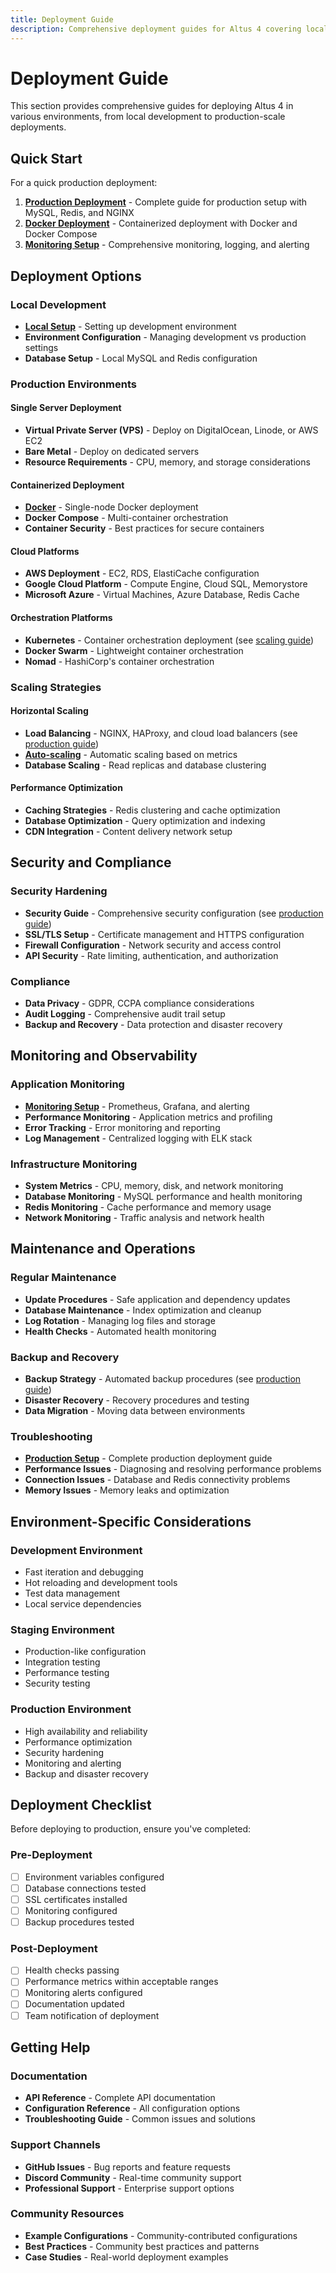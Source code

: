 ```yaml
---
title: Deployment Guide
description: Comprehensive deployment guides for Altus 4 covering local development, production environments, containerization, and scaling strategies.
---
```


# Deployment Guide

This section provides comprehensive guides for deploying Altus 4 in various environments, from local development to production-scale deployments.

## Quick Start

For a quick production deployment:

1. **[Production Deployment](./production.md)** - Complete guide for production setup with MySQL, Redis, and NGINX
2. **[Docker Deployment](./docker.md)** - Containerized deployment with Docker and Docker Compose
3. **[Monitoring Setup](./monitoring.md)** - Comprehensive monitoring, logging, and alerting

## Deployment Options

### Local Development

- **[Local Setup](./local.md)** - Setting up development environment
- **Environment Configuration** - Managing development vs production settings
- **Database Setup** - Local MySQL and Redis configuration

### Production Environments

#### Single Server Deployment

- **Virtual Private Server (VPS)** - Deploy on DigitalOcean, Linode, or AWS EC2
- **Bare Metal** - Deploy on dedicated servers
- **Resource Requirements** - CPU, memory, and storage considerations

#### Containerized Deployment

- **[Docker](./docker.md)** - Single-node Docker deployment
- **Docker Compose** - Multi-container orchestration
- **Container Security** - Best practices for secure containers

#### Cloud Platforms

- **AWS Deployment** - EC2, RDS, ElastiCache configuration
- **Google Cloud Platform** - Compute Engine, Cloud SQL, Memorystore
- **Microsoft Azure** - Virtual Machines, Azure Database, Redis Cache

#### Orchestration Platforms

- **Kubernetes** - Container orchestration deployment (see [scaling guide](./scaling.md))
- **Docker Swarm** - Lightweight container orchestration
- **Nomad** - HashiCorp's container orchestration

### Scaling Strategies

#### Horizontal Scaling

- **Load Balancing** - NGINX, HAProxy, and cloud load balancers (see [production guide](./production.md))
- **[Auto-scaling](./scaling.md)** - Automatic scaling based on metrics
- **Database Scaling** - Read replicas and database clustering

#### Performance Optimization

- **Caching Strategies** - Redis clustering and cache optimization
- **Database Optimization** - Query optimization and indexing
- **CDN Integration** - Content delivery network setup

## Security and Compliance

### Security Hardening

- **Security Guide** - Comprehensive security configuration (see [production guide](./production.md))
- **SSL/TLS Setup** - Certificate management and HTTPS configuration
- **Firewall Configuration** - Network security and access control
- **API Security** - Rate limiting, authentication, and authorization

### Compliance

- **Data Privacy** - GDPR, CCPA compliance considerations
- **Audit Logging** - Comprehensive audit trail setup
- **Backup and Recovery** - Data protection and disaster recovery

## Monitoring and Observability

### Application Monitoring

- **[Monitoring Setup](./monitoring.md)** - Prometheus, Grafana, and alerting
- **Performance Monitoring** - Application metrics and profiling
- **Error Tracking** - Error monitoring and reporting
- **Log Management** - Centralized logging with ELK stack

### Infrastructure Monitoring

- **System Metrics** - CPU, memory, disk, and network monitoring
- **Database Monitoring** - MySQL performance and health monitoring
- **Redis Monitoring** - Cache performance and memory usage
- **Network Monitoring** - Traffic analysis and network health

## Maintenance and Operations

### Regular Maintenance

- **Update Procedures** - Safe application and dependency updates
- **Database Maintenance** - Index optimization and cleanup
- **Log Rotation** - Managing log files and storage
- **Health Checks** - Automated health monitoring

### Backup and Recovery

- **Backup Strategy** - Automated backup procedures (see [production guide](./production.md))
- **Disaster Recovery** - Recovery procedures and testing
- **Data Migration** - Moving data between environments

### Troubleshooting

- **[Production Setup](./production.md)** - Complete production deployment guide
- **Performance Issues** - Diagnosing and resolving performance problems
- **Connection Issues** - Database and Redis connectivity problems
- **Memory Issues** - Memory leaks and optimization

## Environment-Specific Considerations

### Development Environment

- Fast iteration and debugging
- Hot reloading and development tools
- Test data management
- Local service dependencies

### Staging Environment

- Production-like configuration
- Integration testing
- Performance testing
- Security testing

### Production Environment

- High availability and reliability
- Performance optimization
- Security hardening
- Monitoring and alerting
- Backup and disaster recovery

## Deployment Checklist

Before deploying to production, ensure you've completed:

### Pre-Deployment

- [ ] Environment variables configured
- [ ] Database connections tested
- [ ] SSL certificates installed
- [ ] Monitoring configured
- [ ] Backup procedures tested

### Post-Deployment

- [ ] Health checks passing
- [ ] Performance metrics within acceptable ranges
- [ ] Monitoring alerts configured
- [ ] Documentation updated
- [ ] Team notification of deployment

## Getting Help

### Documentation

- **API Reference** - Complete API documentation
- **Configuration Reference** - All configuration options
- **Troubleshooting Guide** - Common issues and solutions

### Support Channels

- **GitHub Issues** - Bug reports and feature requests
- **Discord Community** - Real-time community support
- **Professional Support** - Enterprise support options

### Community Resources

- **Example Configurations** - Community-contributed configurations
- **Best Practices** - Community best practices and patterns
- **Case Studies** - Real-world deployment examples

